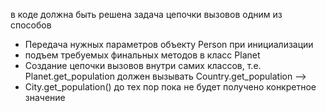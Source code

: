 в коде должна быть решена задача цепочки вызовов одним из способов

- Передача нужных параметров объекту Person при инициализации
- подъем требуемых финальных методов в класс Planet
- Создание цепочки вызовов внутри самих классов, т.е. Planet.get_population должен вызывать Country.get_population --> 
- City.get_population() до тех пор пока не будет получено конкретное значение
